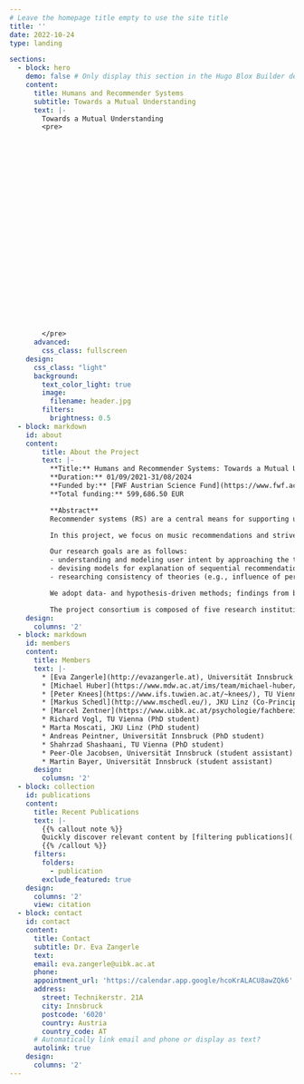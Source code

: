 ```yaml
---
# Leave the homepage title empty to use the site title
title: ''
date: 2022-10-24
type: landing

sections:
  - block: hero
    demo: false # Only display this section in the Hugo Blox Builder demo site
    content:
      title: Humans and Recommender Systems 
      subtitle: Towards a Mutual Understanding 
      text: |-
        Towards a Mutual Understanding
        <pre> 

























        </pre>
      advanced:
        css_class: fullscreen
    design:
      css_class: "light"
      background:
        text_color_light: true
        image: 
          filename: header.jpg
        filters:
          brightness: 0.5
  - block: markdown
    id: about
    content:
        title: About the Project
        text: |- 
          **Title:** Humans and Recommender Systems: Towards a Mutual Understanding  
          **Duration:** 01/09/2021-31/08/2024   
          **Funded by:** [FWF Austrian Science Fund](https://www.fwf.ac.at/en/)   
          **Total funding:** 599,686.50 EUR

          **Abstract**   
          Recommender systems (RS) are a central means for supporting users in dealing with information overload (e.g., in online shopping or on streaming platforms). Mostly, RS rely on some form of collaborative filtering, where recommendations are computed based on neighboring users or items. These approaches, however, neglect two important elements when modeling users and RS, leading to a mutual misunderstanding: firstly, RS are not able to capture the actual human decision-making that leads to choosing certain items and secondly, RS are hardly able to communicate the rationale behind recommendations. 

          In this project, we focus on music recommendations and strive to enhance the understanding of human decision-making underlying the choice of music in a given situational context. Moreover, we aim to advance the users' understanding for the decisions that lead to the recommendation of certain (sequences of) tracks. We believe that an increased understanding and communication between users and the system can contribute to improved user models and, thus, recommendation performance. A previously largely unexplored aspect will be the development of techniques for sequential recommendation strongly targeted at explanations and considering user feedback.

          Our research goals are as follows:
          - understanding and modeling user intent by approaching the task from two different perspectives: i. gaining a detailed understanding of user intent on the individual level through interviews to model the listening process, and ii. understanding intent by exploiting large-scale listening history data,
          - devising models for explanation of sequential recommendations and incorporating feedback in multi-faceted feature spaces, including dimensions of music content, listener intent, and listening context, and
          - researching consistency of theories (e.g., influence of personality on listening behavior) and our models created in a data-driven manner from large-scale user-generated data, and using respective findings to enhance our user and RS models.

          We adopt data- and hypothesis-driven methods; findings from both perspectives will be connected to existing theories and used to refine the models of user intent and explanations of recommendations. The developed models and techniques are evaluated by quantitative (also including beyond-accuracy measures) and qualitative means (e.g., structured interviews or task-driven user observations). 

          The project consortium is composed of five research institutions with complementary expertise: Eva Zangerle (University of Innsbruck, Department of Computer Science), Markus Schedl (Johannes Kepler University Linz), Peter Knees (Vienna University of Technology), Marcel Zentner (University of Innsbruck, Department of Psychology) and Michael Huber (University of Music and Performing Arts Vienna).
    design:
      columns: '2'
  - block: markdown
    id: members
    content:
      title: Members
      text: |- 
        * [Eva Zangerle](http://evazangerle.at), Universität Innsbruck (Principal Investigator)
        * [Michael Huber](https://www.mdw.ac.at/ims/team/michael-huber/), MDW Vienna (Co-Principal Investigator)
        * [Peter Knees](https://www.ifs.tuwien.ac.at/~knees/), TU Vienna (Co-Principal Investigator)
        * [Markus Schedl](http://www.mschedl.eu/), JKU Linz (Co-Principal Investigator)
        * [Marcel Zentner](https://www.uibk.ac.at/psychologie/fachbereiche/pdd/personality_assessment/mitarbeitende/zentner/), Universität Innsbruck (Co-Principal Investigator)
        * Richard Vogl, TU Vienna (PhD student)
        * Marta Moscati, JKU Linz (PhD student)
        * Andreas Peintner, Universität Innsbruck (PhD student)
        * Shahrzad Shashaani, TU Vienna (PhD student) 
        * Peer-Ole Jacobsen, Universität Innsbruck (student assistant)
        * Martin Bayer, Universität Innsbruck (student assistant)
      design:
        columsn: '2'
  - block: collection
    id: publications
    content:
      title: Recent Publications
      text: |-
        {{% callout note %}}
        Quickly discover relevant content by [filtering publications](./publication/).
        {{% /callout %}}
      filters:
        folders:
          - publication
        exclude_featured: true
    design:
      columns: '2'
      view: citation
  - block: contact
    id: contact
    content:
      title: Contact
      subtitle: Dr. Eva Zangerle
      text: 
      email: eva.zangerle@uibk.ac.at
      phone: 
      appointment_url: 'https://calendar.app.google/hcoKrALACU8awZQk6'
      address:
        street: Technikerstr. 21A
        city: Innsbruck
        postcode: '6020'
        country: Austria
        country_code: AT
      # Automatically link email and phone or display as text?
      autolink: true
    design:
      columns: '2'
---
```

